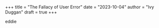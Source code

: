 +++
title = "The Fallacy of User Error"
date = "2023-10-04"
author = "Ivy Duggan"
draft = true
+++

eddie
